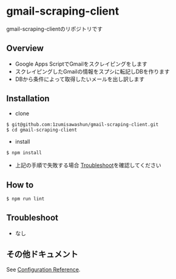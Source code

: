 <!--
Copyright 2023 Google LLC

Licensed under the Apache License, Version 2.0 (the "License");
you may not use this file except in compliance with the License.
You may obtain a copy of the License at

      http://www.apache.org/licenses/LICENSE-2.0

Unless required by applicable law or agreed to in writing, software
distributed under the License is distributed on an "AS IS" BASIS,
WITHOUT WARRANTIES OR CONDITIONS OF ANY KIND, either express or implied.
See the License for the specific language governing permissions and
limitations under the License.
-->
# gmail-scraping-client

gmail-scraping-clientのリポジトリです

## Overview

- Google Apps ScriptでGmailをスクレイピングをします
- スクレイピングしたGmailの情報をスプシに転記しDBを作ります
- DBから条件によって取得したいメールを出し訳します

## Installation

- clone

```bash
$ git@github.com:1zumisawashun/gmail-scraping-client.git
$ cd gmail-scraping-client
```

- install

```bash
$ npm install
```

- 上記の手順で失敗する場合 [Troubleshoot](#Troubleshoot)を確認してください

## How to


```bash
$ npm run lint
```

## Troubleshoot

- なし

## その他ドキュメント

See [Configuration Reference](https://cli.vuejs.org/config/).
